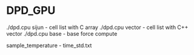 # DPD_GPU

./dpd.cpu sijun - cell list with C array
./dpd.cpu vector - cell list with C++ vector
./dpd.cpu base - base force compute

sample_temperature - time_std.txt
